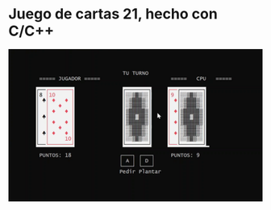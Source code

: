 # Juego de cartas 21, hecho con C/C++

<img src="https://raw.githubusercontent.com/yh9alek/miscellaneous/dea737062eadf524c0150c1f4be3fe002005c328/src/BlackJack/imgs/banner.PNG">
